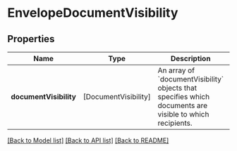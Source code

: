 # EnvelopeDocumentVisibility

## Properties
Name | Type | Description | Notes
------------ | ------------- | ------------- | -------------
**documentVisibility** | [DocumentVisibility] | An array of &#x60;documentVisibility&#x60; objects that specifies which documents are visible to which recipients. | [optional] 

[[Back to Model list]](../README.md#documentation-for-models) [[Back to API list]](../README.md#documentation-for-api-endpoints) [[Back to README]](../README.md)


